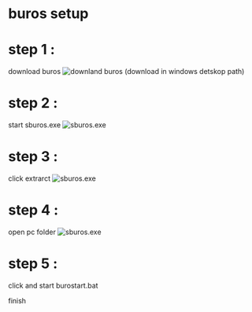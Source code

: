 # buros setup
<h1>step 1 :</h1> download buros  
<img src="https://github.com/user-attachments/assets/a74ad040-7d6b-4647-963d-1f89430bf483" alt="downland buros">
(download in windows detskop path)
<h1>step 2 :</h1>start sburos.exe 
<img src="https://github.com/user-attachments/assets/ffd5a7ce-61bc-40a5-be04-19cf8e6af1ca" alt="sburos.exe">
<h1>step 3 :</h1>click extrarct
<img src="(https://github.com/user-attachments/assets/7b8e29c5-5619-4d27-9196-cd1930c56e81)" alt="sburos.exe">
<h1>step 4 :</h1>open pc folder
<img src="https://github.com/user-attachments/assets/e6b9af81-8117-409a-9562-16fb3572c8e9" alt="sburos.exe">
<h1>step 5 :</h1>click and start burostart.bat

finish 
